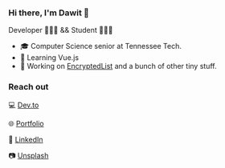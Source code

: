 ### Hi there, I'm Dawit 👋

Developer 👨🏾‍💻 && Student 👨🏾‍🎓

- 🎓 Computer Science senior at Tennessee Tech.
- 🌱 Learning Vue.js
- 🔭 Working on [EncryptedList](https://github.com/oneminch/encryptedlist) and a bunch of other tiny stuff.

### Reach out

💻 [Dev.to](https://dev.to/oneminch) 

🌐 [Portfolio](https://oneminch.dev) 

💼 [LinkedIn](https://linkedin.com/in/dawwito) 

📷 [Unsplash](https://unsplash.com/oneminch)

